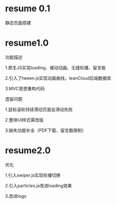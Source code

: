 # resume 0.1

静态页面搭建

# resume1.0

功能描述

1.原生JS实现loading、缓动动画、无缝轮播、留言板

2.引入了tween.js实现动画曲线，leanCloud后端数据库

3.MVC思想重构代码

遗留问题

1.鼠标滚轮持续滑动页面会滑动失败

2.整体UI样式需改版

3.缺失功能补全（PDF下载、留言数限制）

# resume2.0

优化

1.引入swiper.js实现轮播切换

2.引入particles.js改进loading效果

3.改进logo